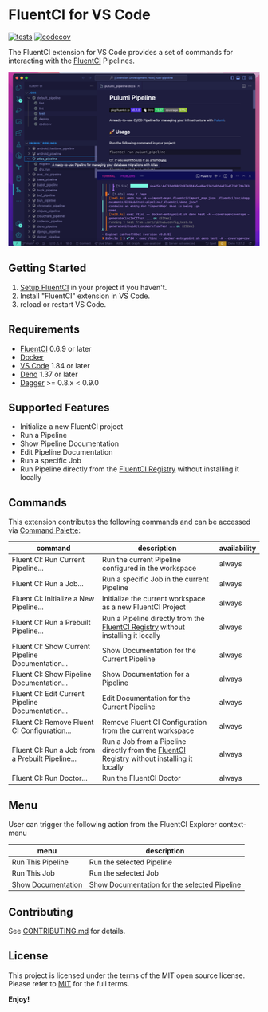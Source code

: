 # FluentCI for VS Code

[![tests](https://github.com/fluentci-io/vscode-fluentci/actions/workflows/ci.yml/badge.svg)](https://github.com/fluentci-io/vscode-fluentci/actions/workflows/ci.yml)
[![codecov](https://codecov.io/gh/fluentci-io/vscode-fluentci/graph/badge.svg?token=R68IYX06SZ)](https://codecov.io/gh/fluentci-io/vscode-fluentci)

The FluentCI extension for VS Code provides a set of commands for interacting with the [FluentCI](https://fluentci.io) Pipelines.

![image](resources/preview.png)

## Getting Started

1. [Setup FluentCI](https://docs.fluentci.io/tutorial-extras/initializing-a-project) in your project if you haven't.
2. Install "FluentCI" extension in VS Code.
3. reload or restart VS Code.

## Requirements

- [FluentCI](https://fluentci.io) 0.6.9 or later
- [Docker](https://www.docker.com/)
- [VS Code](https://code.visualstudio.com/) 1.84 or later
- [Deno](https://deno.com/) 1.37 or later
- [Dagger](https://dagger.io) >= 0.8.x < 0.9.0

## Supported Features

- Initialize a new FluentCI project
- Run a Pipeline
- Show Pipeline Documentation
- Edit Pipeline Documentation
- Run a specific Job
- Run Pipeline directly from the [FluentCI Registry](https://pkg.fluentci.io) without installing it locally

## Commands

This extension contributes the following commands and can be accessed via [Command Palette](https://code.visualstudio.com/docs/getstarted/userinterface#_command-palette):

|command|description|availability|
|---|---|---|
|Fluent CI: Run Current Pipeline...|Run the current Pipeline configured in the workspace|always|
|Fluent CI: Run a Job...|Run a specific Job in the current Pipeline|always|
|Fluent CI: Initialize a New Pipeline...|Initialize the current workspace as a new FluentCI Project|always|
|Fluent CI: Run a Prebuilt Pipeline...|Run a Pipeline directly from the [FluentCI Registry](https://pkg.fluentci.io) without installing it locally|always|
|Fluent CI: Show Current Pipeline Documentation...|Show Documentation for the Current Pipeline|always|
|Fluent CI: Show Pipeline Documentation...|Show Documentation for a Pipeline|always|
|Fluent CI: Edit Current Pipeline Documentation...|Edit Documentation for the Current Pipeline|always|
|Fluent CI: Remove Fluent CI Configuration...|Remove Fluent CI Configuration from the current workspace|always|
|Fluent CI: Run a Job from a Prebuilt Pipeline...|Run a Job from a Pipeline directly from the [FluentCI Registry](https://pkg.fluentci.io) without installing it locally|always|
|Fluent CI: Run Doctor...|Run the FluentCI Doctor|always|

## Menu

User can trigger the following action from the FluentCI Explorer context-menu

|menu|description|
|---|---|
|Run This Pipeline|Run the selected Pipeline|
|Run This Job|Run the selected Job|
|Show Documentation|Show Documentation for the selected Pipeline|

## Contributing

See [CONTRIBUTING.md](CONTRIBUTING.md) for details.

## License

This project is licensed under the terms of the MIT open source license. Please refer to [MIT](LICENSE) for the full terms.

**Enjoy!**
